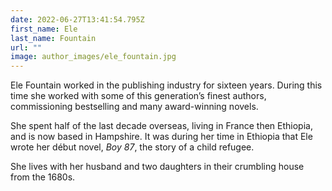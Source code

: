 ```yaml
---
date: 2022-06-27T13:41:54.795Z
first_name: Ele
last_name: Fountain
url: ""
image: author_images/ele_fountain.jpg
---
```

Ele Fountain worked in the publishing industry for sixteen years. During this time she worked with some of this generation’s finest authors, commissioning bestselling and many award-winning novels.

She spent half of the last decade overseas, living in France then Ethiopia, and is now based in Hampshire. It was during her time in Ethiopia that Ele wrote her début novel, *Boy 87*, the story of a child refugee.

She lives with her husband and two daughters in their crumbling house from the 1680s.